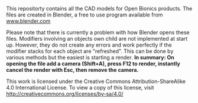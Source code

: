 This repositorty contains all the CAD models for Open Bionics products. 
The files are created in Blender, a free to use program available from www.blender.com

Please note that there is currently a problem with how Blender opens these files. Modifiers involving an objects own child are not implemented at start up. However, they do not create any errors and work perfectly if the modifier stacks for each object are "refreshed". This can be done by various methods but the easiest is starting a render. 
**In summary: On opening the file add a camera (Shift+A), press F12 to render, instantly cancel the render with Esc, then remove the camera.** 

This work is licensed under the Creative Commons Attribution-ShareAlike 4.0 International License.
To view a copy of this license, visit http://creativecommons.org/licenses/by-sa/4.0/
